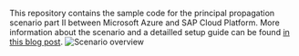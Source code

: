 This repository contains the sample code for the principal propagation scenario part II between Microsoft Azure and SAP Cloud Platform. More information about the scenario and a detailled setup guide can be found [in this blog post](https://blogs.sap.com/2020/09/27/principal-propagation-in-a-multi-cloud-solution-between-microsoft-azure-and-sap-cloud-platform-scp-part-ii).
![Scenario overview](https://github.com/raepple/azure-scp-principal-propagation/blob/part3/images/2.png)
